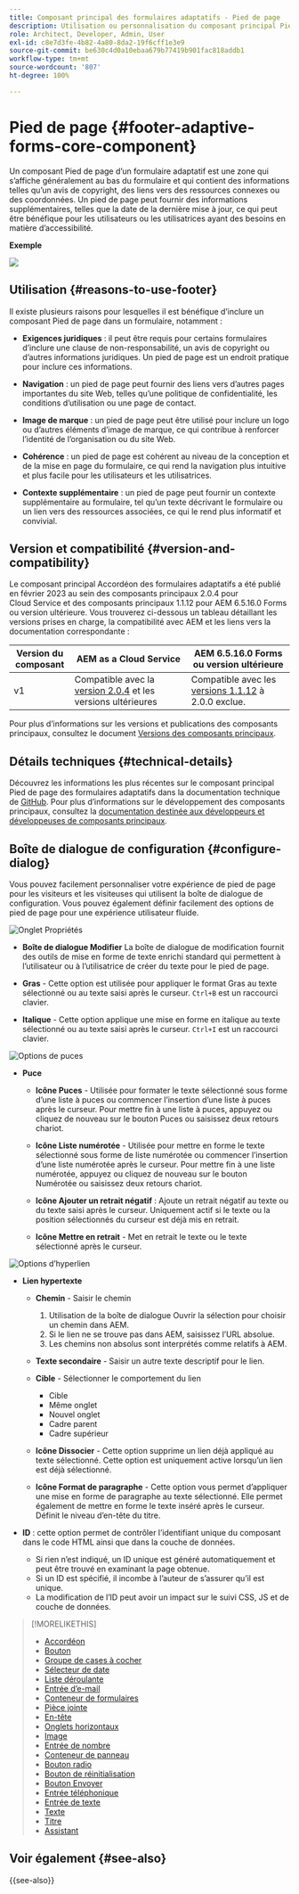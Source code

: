 ```yaml
---
title: Composant principal des formulaires adaptatifs - Pied de page
description: Utilisation ou personnalisation du composant principal Pied de page des formulaires adaptatifs.
role: Architect, Developer, Admin, User
exl-id: c8e7d3fe-4b82-4a80-8da2-19f6cff1e3e9
source-git-commit: be630c4d0a10ebaa679b77419b901fac818addb1
workflow-type: tm+mt
source-wordcount: '807'
ht-degree: 100%

---
```


# Pied de page {#footer-adaptive-forms-core-component}

Un composant Pied de page d’un formulaire adaptatif est une zone qui s’affiche généralement au bas du formulaire et qui contient des informations telles qu’un avis de copyright, des liens vers des ressources connexes ou des coordonnées. Un pied de page peut fournir des informations supplémentaires, telles que la date de la dernière mise à jour, ce qui peut être bénéfique pour les utilisateurs ou les utilisatrices ayant des besoins en matière d’accessibilité.

**Exemple**

![](/help/adaptive-forms/assets/footer.png)

## Utilisation {#reasons-to-use-footer}

Il existe plusieurs raisons pour lesquelles il est bénéfique d’inclure un composant Pied de page dans un formulaire, notamment :

* **Exigences juridiques** : il peut être requis pour certains formulaires d’inclure une clause de non-responsabilité, un avis de copyright ou d’autres informations juridiques. Un pied de page est un endroit pratique pour inclure ces informations.

* **Navigation** : un pied de page peut fournir des liens vers d’autres pages importantes du site Web, telles qu’une politique de confidentialité, les conditions d’utilisation ou une page de contact.

* **Image de marque** : un pied de page peut être utilisé pour inclure un logo ou d’autres éléments d’image de marque, ce qui contribue à renforcer l’identité de l’organisation ou du site Web.

* **Cohérence** : un pied de page est cohérent au niveau de la conception et de la mise en page du formulaire, ce qui rend la navigation plus intuitive et plus facile pour les utilisateurs et les utilisatrices.

* **Contexte supplémentaire** : un pied de page peut fournir un contexte supplémentaire au formulaire, tel qu’un texte décrivant le formulaire ou un lien vers des ressources associées, ce qui le rend plus informatif et convivial.

## Version et compatibilité {#version-and-compatibility}

Le composant principal Accordéon des formulaires adaptatifs a été publié en février 2023 au sein des composants principaux 2.0.4 pour Cloud Service et des composants principaux 1.1.12 pour AEM 6.5.16.0 Forms ou version ultérieure. Vous trouverez ci-dessous un tableau détaillant les versions prises en charge, la compatibilité avec AEM et les liens vers la documentation correspondante :

| Version du composant | AEM as a Cloud Service | AEM 6.5.16.0 Forms ou version ultérieure |
|---|---|---|
| v1 | Compatible avec la <br>[version 2.0.4](/help/adaptive-forms/version.md) et les versions ultérieures | Compatible avec les<br>[versions 1.1.12](/help/adaptive-forms/version.md) à 2.0.0 exclue. |

Pour plus d’informations sur les versions et publications des composants principaux, consultez le document [Versions des composants principaux](/help/adaptive-forms/version.md).

<!-- ## Sample Component Output {#sample-component-output}

To experience the Accordion Component as well as see examples of its configuration options as well as HTML and JSON output, visit the [Component Library](https://adobe.com/go/aem_cmp_library_accordion). -->

## Détails techniques {#technical-details}

Découvrez les informations les plus récentes sur le composant principal Pied de page des formulaires adaptatifs dans la documentation technique de [GitHub](https://github.com/adobe/aem-core-forms-components/tree/master/ui.af.apps/src/main/content/jcr_root/apps/core/fd/components/form/footer/v1/footer). Pour plus d’informations sur le développement des composants principaux, consultez la [documentation destinée aux développeurs et développeuses de composants principaux](/help/developing/overview.md).


## Boîte de dialogue de configuration {#configure-dialog}

Vous pouvez facilement personnaliser votre expérience de pied de page pour les visiteurs et les visiteuses qui utilisent la boîte de dialogue de configuration. Vous pouvez également définir facilement des options de pied de page pour une expérience utilisateur fluide.

![Onglet Propriétés](/help/adaptive-forms/assets/footer_propertiestab.png)

* **Boîte de dialogue Modifier**
La boîte de dialogue de modification fournit des outils de mise en forme de texte enrichi standard qui permettent à l’utilisateur ou à l’utilisatrice de créer du texte pour le pied de page.

* **Gras** - Cette option est utilisée pour appliquer le format Gras au texte sélectionné ou au texte saisi après le curseur. `Ctrl+B` est un raccourci clavier.

* **Italique** - Cette option applique une mise en forme en italique au texte sélectionné ou au texte saisi après le curseur. `Ctrl+I` est un raccourci clavier.

![Options de puces](/help/adaptive-forms/assets/footer_bullet.png)


* **Puce**

   * **Icône Puces** - Utilisée pour formater le texte sélectionné sous forme d’une liste à puces ou commencer l’insertion d’une liste à puces après le curseur. Pour mettre fin à une liste à puces, appuyez ou cliquez de nouveau sur le bouton Puces ou saisissez deux retours chariot.

   * **Icône Liste numérotée** - Utilisée pour mettre en forme le texte sélectionné sous forme de liste numérotée ou commencer l’insertion d’une liste numérotée après le curseur. Pour mettre fin à une liste numérotée, appuyez ou cliquez de nouveau sur le bouton Numérotée ou saisissez deux retours chariot.

   * **Icône Ajouter un retrait négatif** : Ajoute un retrait négatif au texte ou du texte saisi après le curseur. Uniquement actif si le texte ou la position sélectionnés du curseur est déjà mis en retrait.

   * **Icône Mettre en retrait** - Met en retrait le texte ou le texte sélectionné après le curseur.

![Options d’hyperlien](/help/adaptive-forms/assets/footer_link.png)

* **Lien hypertexte**

   * **Chemin** - Saisir le chemin
      1. Utilisation de la boîte de dialogue Ouvrir la sélection pour choisir un chemin dans AEM.
      1. Si le lien ne se trouve pas dans AEM, saisissez l’URL absolue.
      1. Les chemins non absolus sont interprétés comme relatifs à AEM.

   * **Texte secondaire** - Saisir un autre texte descriptif pour le lien.

   * **Cible** - Sélectionner le comportement du lien
      * Cible
      * Même onglet
      * Nouvel onglet
      * Cadre parent
      * Cadre supérieur

   * **Icône Dissocier** - Cette option supprime un lien déjà appliqué au texte sélectionné. Cette option est uniquement active lorsqu’un lien est déjà sélectionné.

   * **Icône Format de paragraphe** - Cette option vous permet d’appliquer une mise en forme de paragraphe au texte sélectionné. Elle permet également de mettre en forme le texte inséré après le curseur. Définit le niveau d’en-tête du titre.

* **ID** : cette option permet de contrôler l’identifiant unique du composant dans le code HTML ainsi que dans la couche de données.

   * Si rien n’est indiqué, un ID unique est généré automatiquement et peut être trouvé en examinant la page obtenue.
   * Si un ID est spécifié, il incombe à l’auteur de s’assurer qu’il est unique.
   * La modification de l’ID peut avoir un impact sur le suivi CSS, JS et de couche de données.

<!--

## Related article {#related-article}

* [Create a standalone Adaptive Form](https://experienceleague.adobe.com/docs/experience-manager-cloud-service/content/forms/adaptive-forms-authoring/authoring-adaptive-forms-core-components/create-an-adaptive-form-on-forms-cs/creating-adaptive-form-core-components.html)

-->


>[!MORELIKETHIS]
>
>* [Accordéon](/help/adaptive-forms/components/accordion.md)
>* [Bouton](/help/adaptive-forms/components/button.md)
>* [Groupe de cases à cocher](/help/adaptive-forms/components/checkbox-group.md)
>* [Sélecteur de date](/help/adaptive-forms/components/date-picker.md)
>* [Liste déroulante](/help/adaptive-forms/components/drop-down.md)
>* [Entrée d’e-mail](/help/adaptive-forms/components/email-input.md)
>* [Conteneur de formulaires](/help/adaptive-forms/components/form-container.md)
>* [Pièce jointe](/help/adaptive-forms/components/file-attachment.md)
>* [En-tête](/help/adaptive-forms/components/header.md)
>* [Onglets horizontaux](/help/adaptive-forms/components/horizontal-tabs.md)
>* [Image](/help/adaptive-forms/components/image.md)
>* [Entrée de nombre](/help/adaptive-forms/components/number-input.md)
>* [Conteneur de panneau](/help/adaptive-forms/components/panel-container.md)
>* [Bouton radio](/help/adaptive-forms/components/radio-button.md)
>* [Bouton de réinitialisation](/help/adaptive-forms/components/reset-button.md)
>* [Bouton Envoyer](/help/adaptive-forms/components/submit-button.md)
>* [Entrée téléphonique](/help/adaptive-forms/components/telephone-input.md)
>* [Entrée de texte](/help/adaptive-forms/components/text-input.md)
>* [Texte](/help/adaptive-forms/components/text.md)
>* [Titre](/help/adaptive-forms/components/title.md)
>* [Assistant](/help/adaptive-forms/components/wizard.md)


## Voir également {#see-also}

{{see-also}}